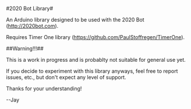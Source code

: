 #2020 Bot Library#

An Arduino library designed to be used with the 2020 Bot (http://2020bot.com).

Requires Timer One library (https://github.com/PaulStoffregen/TimerOne).

##Warning!!!##

This is a work in progress and is probablty not suitable for general use yet.

If you decide to experiment with this library anyways, feel free to report issues, etc., but don't expect any level of support.

Thanks for your understanding!

--Jay
